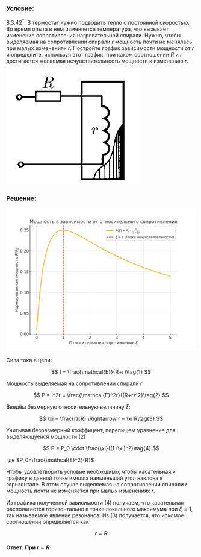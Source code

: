 ###  Условие:

$8.3.42^*.$ В термостат нужно подводить тепло с постоянной скоростью. Во время опыта в нем изменяется температура, что вызывает изменение сопротивления нагревательной спирали. Нужно, чтобы выделяемая на сопротивлении спирали $r$ мощность почти не менялась при малых изменениях $r$. Постройте график зависимости мощности от $r$ и определите, используя этот график, при каком соотношении $R$ и $r$ достигается желаемая нечувствительность мощности к изменению $r$.

![К задаче $8.3.42$|356x306, 25%](../../img/8.3.42/8.3.42.png)

###  Решение:

![Мощность $P$ в зависимости от относительного сопротивления $\xi$|576x432, 80%](../../img/8.3.42/power_vs_resistance_russian.svg)

Сила тока в цепи:

$$
I = \frac{\mathcal{E}}{R+r}\tag{1}
$$

Мощность выделяемая на сопротивлении спирали $r$

$$
P = I^2r = \frac{\mathcal{E}^2r}{(R+r)^2}\tag{2}
$$

Введём безмерную относительную величину $\xi$:

$$
\xi = \frac{r}{R} \Rightarrow r = \xi R\tag{3}
$$

Учитывая безразмерный коэффицент, перепишем уравнение для выделяющуейся мощности $(2)$

$$
P = P_0 \cdot \frac{\xi}{(1+\xi)^2}\tag{4}
$$

где $P_0=\frac{\mathcal{E}^2}{R}$

Чтобы удовлетворить условие необходимо, чтобы касательная к графику в данной точке имелла наименьший угол наклона к горизонтале. В этом случае выделяемая на сопротивлении спирали $r$ мощность почти не изменяется при малых изменениях $r$.

Из графика полученной зависимости $(4)$ получаем, что касательная располагается горизонтально в точке локального максимума при $\xi = 1$, так называемое явление резонанса. Из $(3)$ получается, что искомое соотношении определяется как

$$
r = R
$$

####  Ответ: При $r = R$